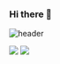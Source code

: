 ### Hi there 👋
![header](https://capsule-render.vercel.app/api?type=waving&color=auto&height=300&section=header&text=Dongpal&fontSize=100&animation=fadeIn&fontAlignY=38&desc=Just%20Dongha&descAlignY=60&descAlign=65)


<img id="python" src="https://img.shields.io/static/v1?style=for-the-badge&message=Python&color=3776AB&logo=Python&logoColor=FFFFFF&label="/>
<img id="html" src="https://img.shields.io/static/v1?style=for-the-badge&message=HTML5&color=E34F26&logo=HTML5&logoColor=FFFFFF&label="/>

<!--
**Dongpari/Dongpari** is a ✨ _special_ ✨ repository because its `README.md` (this file) appears on your GitHub profile.

Here are some ideas to get you started:

- 🔭 I’m currently working on ...
- 🌱 I’m currently learning ...
- 👯 I’m looking to collaborate on ...
- 🤔 I’m looking for help with ...
- 💬 Ask me about ...
- 📫 How to reach me: ...
- 😄 Pronouns: ...
- ⚡ Fun fact: ...
-->
